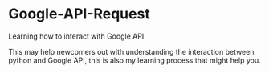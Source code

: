 # Google-API-Request
Learning how to interact with Google API

This may help newcomers out with understanding the interaction between python and Google API, this is also my learning process that might help you.
